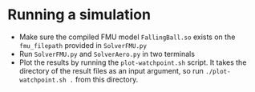 # Running a simulation

* Make sure the compiled FMU model `FallingBall.so` exists on the `fmu_filepath` provided in `SolverFMU.py`
* Run `SolverFMU.py` and `SolverAero.py` in two terminals
* Plot the results by running the `plot-watchpoint.sh` script. It takes the directory of the result files as an input argument, so run `./plot-watchpoint.sh .` from this directory. 

